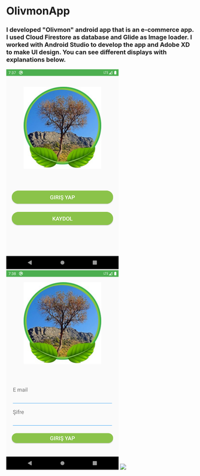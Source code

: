 # OlivmonApp
### I developed "Olivmon" android app that is an e-commerce app. I used Cloud Firestore as database and Glide as Image loader. I worked with Android Studio to develop the app and Adobe XD to make UI design. You can see different displays with explanations below. 

<img src="/img/main.png" width="300">
<img src="/img/login.png" width="300">
<img src="/img/sigin.png" width="300">






